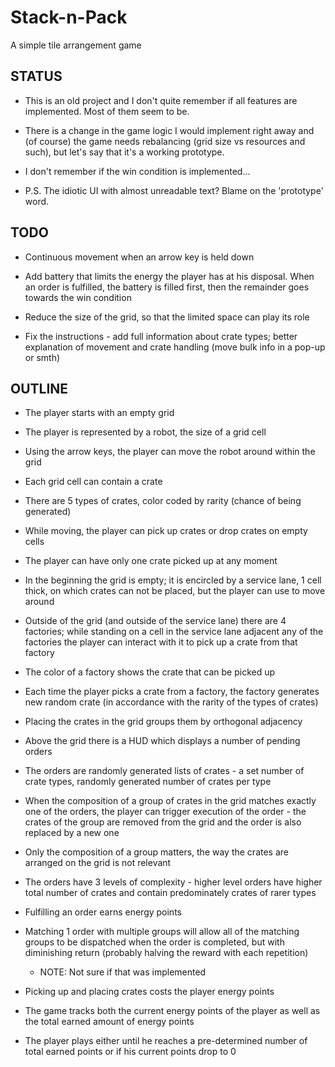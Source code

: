 # Stack-n-Pack

A simple tile arrangement game

## STATUS

* This is an old project and I don't quite remember if all features are implemented. Most of them seem to be.

* There is a change in the game logic I would implement right away and (of course) the game needs rebalancing (grid size vs resources and such), but let's say that it's a working prototype.

* I don't remember if the win condition is implemented...

* P.S. The idiotic UI with almost unreadable text? Blame on the 'prototype' word.

## TODO

* Continuous movement when an arrow key is held down

* Add battery that limits the energy the player has at his disposal. When an order is fulfilled, the battery is filled first, then the remainder goes towards the win condition

* Reduce the size of the grid, so that the limited space can play its role

* Fix the instructions - add full information about crate types; better explanation of movement and crate handling (move bulk info in a pop-up or smth)

## OUTLINE

* The player starts with an empty grid

* The player is represented by a robot, the size of a grid cell

* Using the arrow keys, the player can move the robot around within the grid

* Each grid cell can contain a crate

* There are 5 types of crates, color coded by rarity (chance of being generated)

* While moving, the player can pick up crates or drop crates on empty cells

* The player can have only one crate picked up at any moment

* In the beginning the grid is empty; it is encircled by a service lane, 1 cell thick, on which crates can not be placed, but the player can use to move around

* Outside of the grid (and outside of the service lane) there are 4 factories; while standing on a cell in the service lane adjacent any of the factories the player can interact with it to pick up a crate from that factory

* The color of a factory shows the crate that can be picked up

* Each time the player picks a crate from a factory, the factory generates new random crate (in accordance with the rarity of the types of crates)

* Placing the crates in the grid groups them by orthogonal adjacency

* Above the grid there is a HUD which displays a number of pending orders

* The orders are randomly generated lists of crates - a set number of crate types, randomly generated number of crates per type

* When the composition of a group of crates in the grid matches exactly one of the orders, the player can trigger execution of the order - the crates of the group are removed from the grid and the order is also replaced by a new one

* Only the composition of a group matters, the way the crates are arranged on the grid is not relevant

* The orders have 3 levels of complexity - higher level orders have higher total number of crates and contain predominately crates of rarer types

* Fulfilling an order earns energy points

* Matching 1 order with multiple groups will allow all of the matching groups to be dispatched when the order is completed, but with diminishing return (probably halving the reward with each repetition)
  
  * NOTE: Not sure if that was implemented

* Picking up and placing crates costs the player energy points

* The game tracks both the current energy points of the player as well as the total earned amount of energy points

* The player plays either until he reaches a pre-determined number of total earned points or if his current points drop to 0
